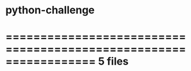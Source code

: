 # python-challenge
=================================================================
5 files
=================================
